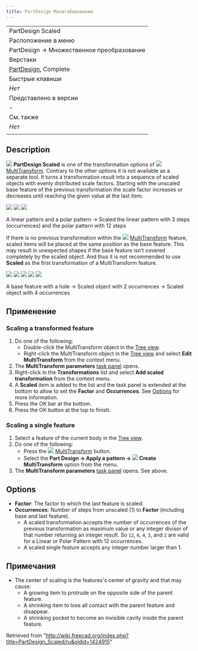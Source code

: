 ```yaml
---
title: PartDesign Масштабирование
---
```


|                                                                            |
| -------------------------------------------------------------------------- |
| PartDesign Scaled                                                          |
| Расположение в меню                                                        |
| PartDesign → Множественное преобразование                                  |
| Верстаки                                                                   |
| [PartDesign](/PartDesign_Workbench/ru "PartDesign Workbench/ru"), Complete |
| Быстрые клавиши                                                            |
| _Нет_                                                                      |
| Представлено в версии                                                      |
| -                                                                          |
| См. также                                                                  |
| _Нет_                                                                      |
|                                                                            |

## Description

![](/images/PartDesign_Scaled.svg) **PartDesign Scaled** is one of the transformation options of ![](/images/PartDesign_MultiTransform.svg) [MultiTransform](/PartDesign_MultiTransform "PartDesign MultiTransform"). Contrary to the other options it is not available as a separate tool. It turns a transformation result into a sequence of scaled objects with evenly distributed scale factors. Starting with the unscaled base feature of the previous transformation the scale factor increases or decreases until reaching the given value at the last item.

![](/images/PartDesign_Scaled-01.png) ![](/images/Button_right.svg) ![](/images/PartDesign_Scaled-02.png)

A linear pattern and a polar pattern → Scaled the linear pattern with 3 steps (occurrences) and the polar pattern with 12 steps

If there is no previous transformation within the ![](/images/PartDesign_MultiTransform.svg) [MultiTransform](/PartDesign_MultiTransform "PartDesign MultiTransform") feature, scaled items will be placed at the same position as the base feature. This may result in unexpected shapes if the base feature isn't covered completely by the scaled object. And thus it is not recommended to use **Scaled** as the first transformation of a MultiTransform feature.

![](/images/PartDesign_Scaled-03.png) ![](/images/Button_right.svg)
![](/images/PartDesign_Scaled-04.png) ![](/images/Button_right.svg)
![](/images/PartDesign_Scaled-05.png)

A base feature with a hole → Scaled object with 2 occurrences → Scaled object with 4 occurrences

## Применение

### Scaling a transformed feature

1. Do one of the following:
   - Double-click the MultiTransform object in the [Tree view](/Tree_view "Tree view").
   - Right-click the MultiTransform object in the [Tree view](/Tree_view "Tree view") and select **Edit MultiTransform** from the context menu.
2. The **MultiTransform parameters** [task panel](/Task_panel "Task panel") opens.
3. Right-click in the **Transformations** list and select **Add scaled transformation** from the context menu.
4. A **Scaled** item is added to the list and the task panel is extended at the bottom to allow to set the **Factor** and **Occurrences**. See [Options](#Options) for more information.
5. Press the OK bar at the bottom.
6. Press the OK button at the top to finish.

### Scaling a single feature

1. Select a feature of the current body in the [Tree view](/Tree_view "Tree view").
2. Do one of the following:
   - Press the ![](/images/PartDesign_MultiTransform.svg) [MultiTransform](/PartDesign_MultiTransform "PartDesign MultiTransform") button.
   - Select the **Part Design → Apply a pattern → ![](/images/PartDesign_MultiTransform.svg) Create MultiTransform** option from the menu.
3. The **MultiTransform parameters** [task panel](/Task_panel "Task panel") opens. See above.

## Options

- **Factor**: The factor to which the last feature is scaled.
- **Occurrences**: Number of steps from unscaled (1) to **Factor** (including base and last feature).
  - A scaled transformation accepts the number of occurrences of the previous transformation as maximum value or any integer divisor of that number returning an integer result. So `12`, `6`, `4`, `3`, and `2` are valid for a Linear or Polar Pattern with 12 occurrences.
  - A scaled single feature accepts any integer number larger than 1.

## Примечания

- The center of scaling is the features's center of gravity and that may cause:
  - A growing item to protrude on the opposite side of the parent feature.
  - A shrinking item to lose all contact with the parent feature and disappear.
  - A shrinking pocket to become an invisible cavity inside the parent feature.

Retrieved from "<http://wiki.freecad.org/index.php?title=PartDesign_Scaled/ru&oldid=1424915>"
